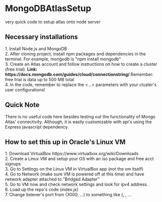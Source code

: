 # MongoDBAtlasSetup
very quick code to setup atlas onto node server
<h2>Necessary installations</h2>
1. Install Node.js and MongoDB
<br />
2. After cloning project, install npm packages and dependencies in the terminal. For example, mongodb is "npm install mongodb"
<br />
3. Create an Atlas account and follow instructions on how to create a cluster (free trial). <b>Link: https://docs.mongodb.com/guides/cloud/connectionstring/ </b> Remember: free trial is data up to 500 MB total
<br />
4. In the code, remember to replace the <...> parameters with your cluster's user configurations!

<h2>Quick Note</h2>
There is no useful code here besides testing out the functionality of Mongo Atlas' connectivity.  
Although, it is easily customizable with api's using the Express javascript dependency.

<h2>How to set this up in Oracle's Linux VM </h2>
1. Download VirtualBox https://www.virtualbox.org/wiki/Downloads
<br />
2. Create a Linux VM and setup your OS with an iso package and free acct signups
<br />
3. Go to Settings on the Linux VM in VirtualBox app (not the vm itself)
<br />
4. Go to Network (make sure VM is powered off at this time) and have network adapter attached to "Bridged Adapter"
<br />
5. Go to VM now and check network settings and look for ipv4 address.
<br />
6. Load up the repo's code (index.js)
<br />
7. Change listener's port from (3000, ...) to something like (<port number>, <ipv4 address of VM>, ...
